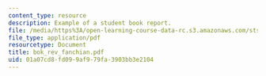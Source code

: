 ```yaml
---
content_type: resource
description: Example of a student book report.
file: /media/https%3A/open-learning-course-data-rc.s3.amazonaws.com/sts-471j-engineering-apollo-the-moon-project-as-a-complex-system-spring-2007/01a07cd8fd099af979fa3903bb3e2104_bok_rev_fanchian.pdf
file_type: application/pdf
resourcetype: Document
title: bok_rev_fanchian.pdf
uid: 01a07cd8-fd09-9af9-79fa-3903bb3e2104
---
```

